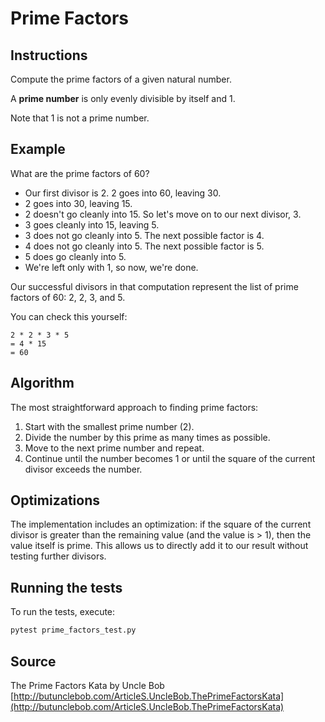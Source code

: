 # Prime Factors

## Instructions

Compute the prime factors of a given natural number.

A **prime number** is only evenly divisible by itself and 1.

Note that 1 is not a prime number.

## Example

What are the prime factors of 60?

- Our first divisor is 2. 2 goes into 60, leaving 30.
- 2 goes into 30, leaving 15.
- 2 doesn't go cleanly into 15. So let's move on to our next divisor, 3.
- 3 goes cleanly into 15, leaving 5.
- 3 does not go cleanly into 5. The next possible factor is 4.
- 4 does not go cleanly into 5. The next possible factor is 5.
- 5 does go cleanly into 5.
- We're left only with 1, so now, we're done.

Our successful divisors in that computation represent the list of prime factors of 60: 2, 2, 3, and 5.

You can check this yourself:

```
2 * 2 * 3 * 5
= 4 * 15
= 60
```

## Algorithm

The most straightforward approach to finding prime factors:

1. Start with the smallest prime number (2).
2. Divide the number by this prime as many times as possible.
3. Move to the next prime number and repeat.
4. Continue until the number becomes 1 or until the square of the current divisor exceeds the number.

## Optimizations

The implementation includes an optimization: if the square of the current divisor is greater than the remaining value (and the value is > 1), then the value itself is prime. This allows us to directly add it to our result without testing further divisors.

## Running the tests

To run the tests, execute:

```bash
pytest prime_factors_test.py
```

## Source

The Prime Factors Kata by Uncle Bob [http://butunclebob.com/ArticleS.UncleBob.ThePrimeFactorsKata](http://butunclebob.com/ArticleS.UncleBob.ThePrimeFactorsKata)
